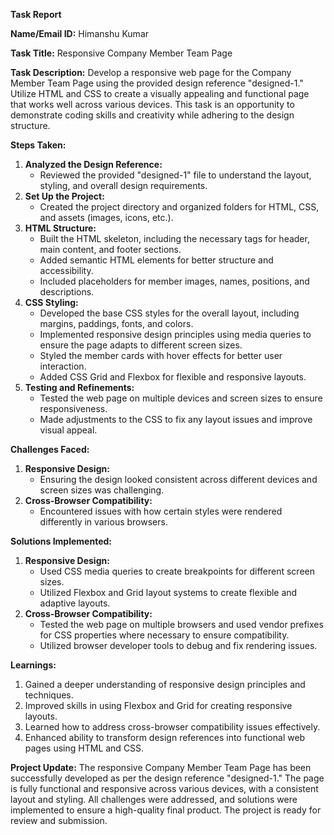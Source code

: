 **Task Report**

**Name/Email ID:** Himanshu Kumar

**Task Title:** Responsive Company Member Team Page

**Task Description:**
Develop a responsive web page for the Company Member Team Page using the provided design reference "designed-1." Utilize HTML and CSS to create a visually appealing and functional page that works well across various devices. This task is an opportunity to demonstrate coding skills and creativity while adhering to the design structure.

**Steps Taken:**
1. **Analyzed the Design Reference:** 
   - Reviewed the provided "designed-1" file to understand the layout, styling, and overall design requirements.
2. **Set Up the Project:**
   - Created the project directory and organized folders for HTML, CSS, and assets (images, icons, etc.).
3. **HTML Structure:**
   - Built the HTML skeleton, including the necessary tags for header, main content, and footer sections.
   - Added semantic HTML elements for better structure and accessibility.
   - Included placeholders for member images, names, positions, and descriptions.
4. **CSS Styling:**
   - Developed the base CSS styles for the overall layout, including margins, paddings, fonts, and colors.
   - Implemented responsive design principles using media queries to ensure the page adapts to different screen sizes.
   - Styled the member cards with hover effects for better user interaction.
   - Added CSS Grid and Flexbox for flexible and responsive layouts.
5. **Testing and Refinements:**
   - Tested the web page on multiple devices and screen sizes to ensure responsiveness.
   - Made adjustments to the CSS to fix any layout issues and improve visual appeal.

**Challenges Faced:**
1. **Responsive Design:**
   - Ensuring the design looked consistent across different devices and screen sizes was challenging.
2. **Cross-Browser Compatibility:**
   - Encountered issues with how certain styles were rendered differently in various browsers.

**Solutions Implemented:**
1. **Responsive Design:**
   - Used CSS media queries to create breakpoints for different screen sizes.
   - Utilized Flexbox and Grid layout systems to create flexible and adaptive layouts.
2. **Cross-Browser Compatibility:**
   - Tested the web page on multiple browsers and used vendor prefixes for CSS properties where necessary to ensure compatibility.
   - Utilized browser developer tools to debug and fix rendering issues.

**Learnings:**
1. Gained a deeper understanding of responsive design principles and techniques.
2. Improved skills in using Flexbox and Grid for creating responsive layouts.
3. Learned how to address cross-browser compatibility issues effectively.
4. Enhanced ability to transform design references into functional web pages using HTML and CSS.

**Project Update:**
The responsive Company Member Team Page has been successfully developed as per the design reference "designed-1." The page is fully functional and responsive across various devices, with a consistent layout and styling. All challenges were addressed, and solutions were implemented to ensure a high-quality final product. The project is ready for review and submission.
